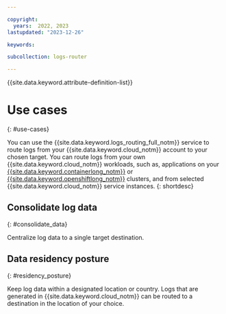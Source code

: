 ```yaml
---

copyright:
  years:  2022, 2023
lastupdated: "2023-12-26"

keywords:

subcollection: logs-router

---
```


{{site.data.keyword.attribute-definition-list}}

# Use cases
{: #use-cases}

You can use the {{site.data.keyword.logs_routing_full_notm}} service to route logs from your {{site.data.keyword.cloud_notm}} account to your chosen target. You can route logs from your own {{site.data.keyword.cloud_notm}} workloads, such as, applications on your [{{site.data.keyword.containerlong_notm}}](/docs/containers) or [{{site.data.keyword.openshiftlong_notm}}](/docs/openshift) clusters, and from selected {{site.data.keyword.cloud_notm}} service instances.
{: shortdesc}


## Consolidate log data
{: #consolidate_data}

Centralize log data to a single target destination.


## Data residency posture
{: #residency_posture}

Keep log data within a designated location or country. Logs that are generated in {{site.data.keyword.cloud_notm}} can be routed to a destination in the location of your choice.
